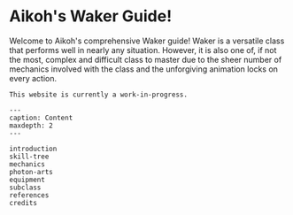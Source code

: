 Aikoh's Waker Guide! 
====================

Welcome to Aikoh's comprehensive Waker guide!
Waker is a versatile class that performs well in nearly any situation.
However, it is also one of, if not the most, complex and difficult class to master due to the sheer number of mechanics involved with the class and the unforgiving animation locks on every action.

```{warning}
This website is currently a work-in-progress.
```

```{toctree} 
---
caption: Content
maxdepth: 2
---

introduction
skill-tree
mechanics
photon-arts
equipment
subclass
references
credits

```

<!-- Indices and tables
==================

* {ref}`genindex`
* {ref}`modindex`
* {ref}`search`
 -->
